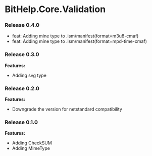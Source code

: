 # BitHelp.Core.Validation

### Release 0.4.0

- feat: Adding mine type to .ism/manifest(format=m3u8-cmaf)
- feat: Adding mine type to .ism/manifest(format=mpd-time-cmaf)

### Release 0.3.0

**Features:**

- Adding svg type

### Release 0.2.0

**Features:**

- Downgrade the version for netstandard compatibility

### Release 0.1.0

**Features:**

- Adding CheckSUM
- Adding MimeType